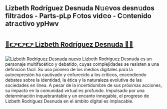 ## Lizbeth Rodríguez Desnuda N𝚞𝚎vos desn𝚞dos filtr𝚊dos - Parts-pLp F𝚘tos vid𝚎o - C𝚘ntenido atr𝚊ctivo ypHwv

# <h2><a href="http://mbe0a05.tromn.icu/?c=Lizbeth+Rodr%c3%adguez+Desnuda">🔗👉👉👉 Lizbeth Rodríguez Desnuda 🔗🔗</a></h2>

[![Lizbeth Rodríguez Desnuda nuevo](https://i.imgur.com/pEAQMta.gif)](http://mbe0a05.tromn.icu/?c=Lizbeth+Rodr%c3%adguez+Desnuda)
Lizbeth Rodríguez Desnuda es un personaje multifacético y debatido, cuyas complejidades se resisten a una definición fácil.  Su uso pionero de los medios digitales para la autoexpresión ha cautivado y enfurecido a los críticos, encendiendo debates sobre la identidad, la ética y la naturaleza evolutiva de las sociedades en línea. A pesar de la incertidumbre de sus próximas acciones, su impacto en la comunidad virtual es profundo. Impulsado por una determinación inquebrantable y un encanto innegable, el progreso de Lizbeth Rodríguez Desnuda en el ámbito digital es implacable.
